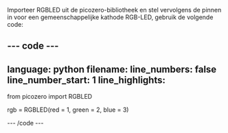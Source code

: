 Importeer RGBLED uit de picozero-bibliotheek en stel vervolgens de pinnen in voor een gemeenschappelijke kathode RGB-LED, gebruik de volgende code:

--- code ---
---
language: python 
filename: 
line_numbers: false 
line_number_start: 1
line_highlights:
---
from picozero import RGBLED

rgb = RGBLED(red = 1, green = 2, blue = 3)

--- /code ---
